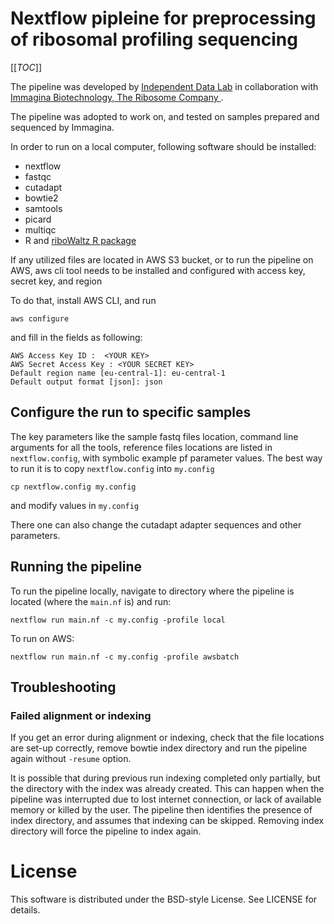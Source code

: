 # Nextflow pipleine for preprocessing of ribosomal profiling sequencing

[[_TOC_]]


The pipeline was developed by 
[Independent Data Lab](https://www.independentdatalab.com/) 
in collaboration with 
[Immagina Biotechnology, The Ribosome Company ](https://www.immaginabiotech.com/).

The pipeline was adopted to work on, and tested on samples prepared and 
sequenced by Immagina.

In order to run on a local computer, following software should be installed:

*  nextflow
*  fastqc
*  cutadapt
*  bowtie2
*  samtools
*  picard
*  multiqc
*  R and [riboWaltz R package](https://github.com/LabTranslationalArchitectomics/riboWaltz)

If any utilized files are located in AWS S3 bucket, or to run the pipeline on AWS,
aws cli tool needs to be installed and configured with access key, secret key, and region

To do that, install AWS CLI, and run
```
aws configure
```

 and fill in the fields as following:

```
AWS Access Key ID :  <YOUR KEY>
AWS Secret Access Key : <YOUR SECRET KEY>
Default region name [eu-central-1]: eu-central-1
Default output format [json]: json
```

## Configure the run to specific samples

The key parameters like the sample fastq files location, command line arguments for 
all the tools, reference files locations are listed in `nextflow.config`, with 
symbolic example pf parameter values. The best way to run it is to copy 
`nextflow.config` into `my.config`


```
cp nextflow.config my.config
```

and modify values in `my.config`

There one can also change the cutadapt adapter sequences and other parameters.

## Running the pipeline

To run the pipeline locally, navigate to directory where the pipeline is located 
(where the `main.nf` is) and run:

```
nextflow run main.nf -c my.config -profile local
```

To run on AWS:

```
nextflow run main.nf -c my.config -profile awsbatch
```

## Troubleshooting

### Failed alignment or indexing

If you get an error during alignment or indexing, check that the file locations 
are set-up correctly, remove bowtie index directory and run the pipeline again without
`-resume` option. 

It is possible that during previous run indexing completed only partially, but the directory 
with the index was already created. This can happen when the pipeline was interrupted 
due to lost internet connection, or lack of available memory or killed by the user.
The pipeline then identifies the presence of index directory, and assumes that 
indexing can be skipped. Removing index directory will force the pipeline to index again. 

# License

 This software is distributed under the BSD-style License. See LICENSE for details.

